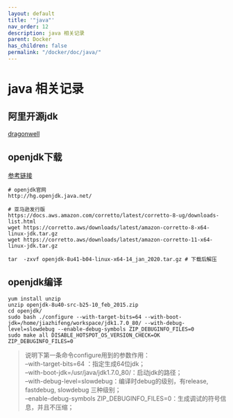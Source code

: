```yaml
---
layout: default
title: '"java"'
nav_order: 12
description: java 相关记录
parent: Docker
has_children: false
permalink: "/docker/doc/java/"
---
```


# java 相关记录

## 阿里开源jdk

[dragonwell](https://www.aliyun.com/product/dragonwell)

## openjdk下载

[参考链接](https://www.cnblogs.com/haimishasha/p/9909055.html)

    # openjdk官网 
    http://hg.openjdk.java.net/
    
    # 亚马逊发行版
    https://docs.aws.amazon.com/corretto/latest/corretto-8-ug/downloads-list.html
    wget https://corretto.aws/downloads/latest/amazon-corretto-8-x64-linux-jdk.tar.gz
    wget https://corretto.aws/downloads/latest/amazon-corretto-11-x64-linux-jdk.tar.gz

    tar  -zxvf openjdk-8u41-b04-linux-x64-14_jan_2020.tar.gz # 下载后解压

## openjdk编译

    yum install unzip
    unzip openjdk-8u40-src-b25-10_feb_2015.zip
    cd openjdk/
    sudo bash ./configure --with-target-bits=64 --with-boot-jdk=/home/jiazhifeng/workspace/jdk1.7.0_80/ --with-debug-level=slowdebug --enable-debug-symbols ZIP_DEBUGINFO_FILES=0
    sudo make all DISABLE_HOTSPOT_OS_VERSION_CHECK=OK ZIP_DEBUGINFO_FILES=0
> 说明下第一条命令configure用到的参数作用：\
> –with-target-bits=64 ：指定生成64位jdk；\
> –with-boot-jdk=/usr/java/jdk1.7.0_80/：启动jdk的路径；\
> –with-debug-level=slowdebug：编译时debug的级别，有release, fastdebug, slowdebug 三种级别；\
> –enable-debug-symbols ZIP_DEBUGINFO_FILES=0：生成调试的符号信息，并且不压缩；
